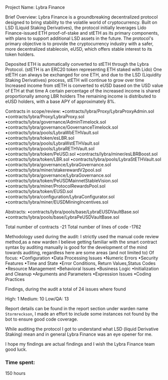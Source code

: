 
Project Name: Lybra Finance 

Brief Overview: Lybra Finance is a groundbreaking decentralized protocol designed to bring stability to the
volatile world of cryptocurrency. Built on LSD (Liquid Staking Derivatives), the protocol initially
leverages Lido Finance-issued ETH proof-of-stake and stETH as its primary components, with plans to
support additional LSD assets in the future. The protocol's primary objective is to provide the
cryptocurrency industry with a safer, more decentralized stablecoin, eUSD, which offers stable interest
to its token holders.

Deposited ETH is automatically converted to stETH through the Lybra Protocol. (stETH is an ERC20 token representing ETH staked with Lido) One stETH can always be exchanged for one ETH, and due to the LSD (Liquidity Staking Derivatives) process, stETH will continue to grow over time Increased income from stETH is converted to eUSD based on the USD value of ETH at that time A certain percentage of the increased income is shared proportionally among LBR holders The remaining income is distributed to eUSD holders, with a base APY of approximately 8%.

Contracts in scope/review:
•contracts/lybra/Proxy/LybraProxyAdmin.sol
•contracts/lybra/Proxy/LybraProxy.sol
•contracts/lybra/governance/AdminTimelock.sol
•contracts/lybra/governance/GovernanceTimelock.sol
•contracts/lybra/pools/LybraWbETHVault.sol
•contracts/lybra/token/esLBR.sol
•contracts/lybra/pools/LybraWstETHVault.sol
•contracts/lybra/pools/LybraRETHVault.sol
•contracts/lybra/token/PeUSD.sol
•contracts/lybra/miner/esLBRBoost.sol
•contracts/lybra/token/LBR.sol
•contracts/lybra/pools/LybraStETHVault.sol
•contracts/lybra/governance/LybraGovernance.sol
•contracts/lybra/miner/stakerewardV2pool.sol
•contracts/lybra/governance/LybraGovernance.sol
•contracts/lybra/token/PeUSDMainnetStableVision.sol
•contracts/lybra/miner/ProtocolRewardsPool.sol
•contracts/lybra/token/EUSD.sol
•contracts/lybra/configuration/LybraConfigurator.sol
•contracts/lybra/miner/EUSDMiningIncentives.sol

Abstracts:
•contracts/lybra/pools/base/LybraEUSDVaultBase.sol
•contracts/lybra/pools/base/LybraPeUSDVaultBase.sol

Total number of contracts -21
Total number of lines of code -1762

Methodology used during the audit:
I strictly used the manual code review method,as a new warden I believe getting familiar with the smart contract syntax by auditing manually is good for the development of the mind towards auditing, regardless here are some areas (and not limited to) Of focus:
•Configuration
•Data Processing Issues
•Numeric Errors
•Security Features
•Time and State
•Error Conditions,Return Values,Status Codes
•Resource Management
•Behavioral Issues
•Business Logic
•Initialization and Cleanup
•Arguments and Parameters
•Expression Issues
•Coding Practices

Findings, during the audit a total of 24 issues where found 

High: 1
Medium: 10
Low/QA: 13

Report details can be found in the report section under warden name `Stormreckson`, I made an effort to include some instances not found by the bot to ensure good code coverage.

While auditing the protocol I got to understand what LSD (liquid Derivative Staking) mean and in general Lybra Finance was an eye opener for me.

I hope my findings are actual findings and I wish the Lybra Finance team good luck.




### Time spent:
150 hours